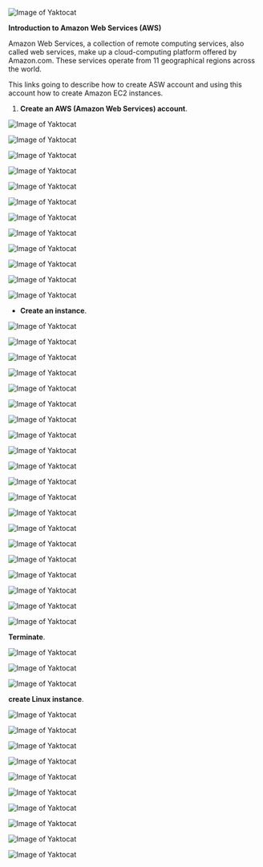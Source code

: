 
 ![Image of Yaktocat](http://i58.tinypic.com/14bizr4.jpg)

**Introduction to Amazon Web Services (AWS)**

  Amazon Web Services, a collection of remote computing services, also called web services, make up a cloud-computing
platform offered by Amazon.com. These services operate from 11 geographical regions across the world.

  This links going to describe how to create ASW account and using this account how to create Amazon EC2 instances. 
  
 1. **Create an AWS (Amazon Web Services) account**.
  
  ![Image of Yaktocat](http://i62.tinypic.com/20qcq5i.jpg)
  
  ![Image of Yaktocat](http://i61.tinypic.com/bgtfkx.jpg)
  
  ![Image of Yaktocat](http://i61.tinypic.com/fjfdba.jpg)
  
  ![Image of Yaktocat](http://i59.tinypic.com/ixw6tj.jpg)
  
  ![Image of Yaktocat](http://i60.tinypic.com/2rqn9yq.jpg)

  ![Image of Yaktocat](http://i59.tinypic.com/168gdpz.jpg)
  
  ![Image of Yaktocat](http://i58.tinypic.com/2aeqb02.jpg)
  
  ![Image of Yaktocat](http://i60.tinypic.com/157gapg.jpg)
  
  ![Image of Yaktocat](http://i59.tinypic.com/2hs66a1.jpg)
  
  ![Image of Yaktocat](http://i60.tinypic.com/t9z2x3.jpg)
  
  ![Image of Yaktocat](http://i58.tinypic.com/303bb7p.jpg)
  
  ![Image of Yaktocat](http://i58.tinypic.com/4t4m7o.jpg)
  
  * **Create an instance**.
  
  ![Image of Yaktocat](http://i57.tinypic.com/11iicfm.jpg)
  
  ![Image of Yaktocat](http://i59.tinypic.com/208juj9.jpg)
  
  ![Image of Yaktocat](http://i61.tinypic.com/2uiar0z.jpg)
  
  ![Image of Yaktocat](http://i61.tinypic.com/2r46cef.jpg)
  
  ![Image of Yaktocat](http://i59.tinypic.com/143gvid.jpg)
  
  ![Image of Yaktocat](http://i59.tinypic.com/2cxvry0.jpg)
  
  ![Image of Yaktocat](http://i59.tinypic.com/k82fp.jpg)
  
  ![Image of Yaktocat](http://i62.tinypic.com/2my0nde.jpg)
  
  ![Image of Yaktocat](http://i58.tinypic.com/v5vak8.jpg)
  
  ![Image of Yaktocat](http://i62.tinypic.com/k15q45.jpg)
  
  ![Image of Yaktocat](http://i62.tinypic.com/24cb7eb.jpg)
  
  ![Image of Yaktocat](http://i58.tinypic.com/2qlsig3.jpg)
  
  ![Image of Yaktocat](http://i57.tinypic.com/10oqv5c.jpg)
  
  ![Image of Yaktocat](http://i59.tinypic.com/axd8pg.jpg)
  
  ![Image of Yaktocat](http://i61.tinypic.com/augrxi.jpg)

  ![Image of Yaktocat](http://i57.tinypic.com/snkrqs.jpg)
  
  ![Image of Yaktocat](http://i57.tinypic.com/25zo76a.jpg)
  
  ![Image of Yaktocat](http://i62.tinypic.com/2lmujog.jpg)
  
  ![Image of Yaktocat](http://i58.tinypic.com/2dl5f6e.jpg)
  
  ![Image of Yaktocat](http://i61.tinypic.com/2cdhhqo.jpg)
  
  **Terminate**.
  
  ![Image of Yaktocat](http://i58.tinypic.com/fbf30z.jpg)
  
  ![Image of Yaktocat](http://i60.tinypic.com/jkb02q.jpg)
  
  ![Image of Yaktocat](http://i61.tinypic.com/jsem93.jpg)
  
  **create Linux instance**.
  
  ![Image of Yaktocat](http://i57.tinypic.com/2lmnb4g.jpg)
  
  ![Image of Yaktocat](http://i58.tinypic.com/2i9mhah.jpg)
  
  ![Image of Yaktocat](http://i58.tinypic.com/2f036s7.jpg)
  
  ![Image of Yaktocat](http://i60.tinypic.com/65cy8l.jpg)
  
  ![Image of Yaktocat](http://i57.tinypic.com/2hp0n5l.jpg)
  
  ![Image of Yaktocat](http://i57.tinypic.com/33ktdfn.jpg)
  
  ![Image of Yaktocat](http://i58.tinypic.com/2isz6s6.jpg)
  
  ![Image of Yaktocat](http://i60.tinypic.com/ekj3ww.jpg)
  
  ![Image of Yaktocat](http://i58.tinypic.com/11gu3id.jpg)
  
  ![Image of Yaktocat](http://i62.tinypic.com/amm8g.jpg)
  


